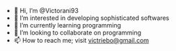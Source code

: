 - 👋 Hi, I’m @Victorani93
- 👀 I’m interested in developing sophisticated softwares
- 🌱 I’m currently learning programming
- 💞️ I’m looking to collaborate on programming
- 📫 How to reach me; visit victriebo@gmail.com

<!---
Victorani93/Victorani93 is a ✨ special ✨ repository because its `README.md` (this file) appears on your GitHub profile.
You can click the Preview link to take a look at your changes.
--->
